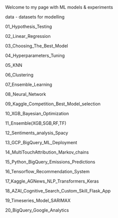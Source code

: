 Welcome to my page with ML models & experiments

data - datasets for modelling

01_Hypothesis_Testing

02_Linear_Regression

03_Choosing_The_Best_Model

04_Hyperparameters_Tuning

05_KNN

06_Clustering

07_Ensemble_Learning

08_Neural_Network

09_Kaggle_Competition_Best_Model_selection

10_XGB_Bayesian_Optimization

11_Ensemble(XGB,SGB,RF,TF)

12_Sentiments_analysis_Spacy

13_GCP_BigQuery_ML_Deployment

14_MultiTouchAttribution_Markov_chains

15_Python_BigQuery_Emissions_Predictions

16_Tensorflow_Recommendation_System

17_Kaggle_AGNews_NLP_Transformers_Keras

18_AZAI_Cognitive_Search_Custom_Skill_Flask_App

19_Timeseries_Model_SARIMAX

20_BigQuery_Google_Analytics
